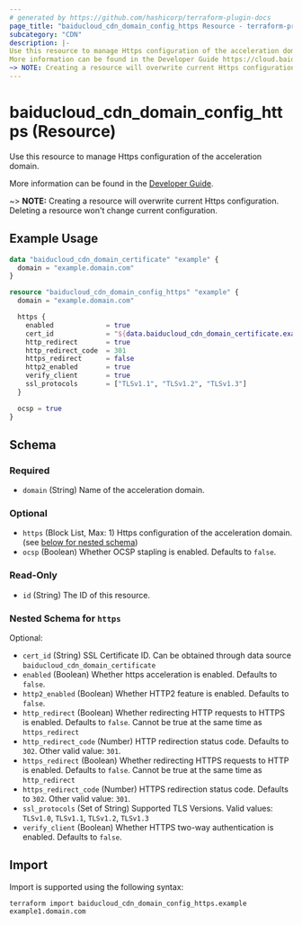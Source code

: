 ```yaml
---
# generated by https://github.com/hashicorp/terraform-plugin-docs
page_title: "baiducloud_cdn_domain_config_https Resource - terraform-provider-baiducloud"
subcategory: "CDN"
description: |-
Use this resource to manage Https configuration of the acceleration domain.
More information can be found in the Developer Guide https://cloud.baidu.com/doc/CDN/s/Sjwvyf6w8.
~> NOTE: Creating a resource will overwrite current Https configuration. Deleting a resource won't change current configuration.
---
```


# baiducloud_cdn_domain_config_https (Resource)

Use this resource to manage Https configuration of the acceleration domain.

More information can be found in the [Developer Guide](https://cloud.baidu.com/doc/CDN/s/Sjwvyf6w8).

~> **NOTE:** Creating a resource will overwrite current Https configuration. Deleting a resource won't change current configuration.

## Example Usage

```terraform
data "baiducloud_cdn_domain_certificate" "example" {
  domain = "example.domain.com"
}

resource "baiducloud_cdn_domain_config_https" "example" {
  domain = "example.domain.com"

  https {
    enabled             = true
    cert_id             = "${data.baiducloud_cdn_domain_certificate.example.certificate.0.cert_id}"
    http_redirect       = true
    http_redirect_code  = 301
    https_redirect      = false
    http2_enabled       = true
    verify_client       = true
    ssl_protocols       = ["TLSv1.1", "TLSv1.2", "TLSv1.3"]
  }

  ocsp = true
}
```

<!-- schema generated by tfplugindocs -->
## Schema

### Required

- `domain` (String) Name of the acceleration domain.

### Optional

- `https` (Block List, Max: 1) Https configuration of the acceleration domain. (see [below for nested schema](#nestedblock--https))
- `ocsp` (Boolean) Whether OCSP stapling is enabled. Defaults to `false`.

### Read-Only

- `id` (String) The ID of this resource.

<a id="nestedblock--https"></a>
### Nested Schema for `https`

Optional:

- `cert_id` (String) SSL Certificate ID. Can be obtained through data source `baiducloud_cdn_domain_certificate`
- `enabled` (Boolean) Whether https acceleration is enabled. Defaults to `false`.
- `http2_enabled` (Boolean) Whether HTTP2 feature is enabled. Defaults to `false`.
- `http_redirect` (Boolean) Whether redirecting HTTP requests to HTTPS is enabled. Defaults to `false`. Cannot be true at the same time as `https_redirect`
- `http_redirect_code` (Number) HTTP redirection status code. Defaults to `302`. Other valid value: `301`.
- `https_redirect` (Boolean) Whether redirecting HTTPS requests to HTTP is enabled. Defaults to `false`. Cannot be true at the same time as `http_redirect`
- `https_redirect_code` (Number) HTTPS redirection status code. Defaults to `302`. Other valid value: `301`.
- `ssl_protocols` (Set of String) Supported TLS Versions. Valid values: `TLSv1.0`, `TLSv1.1`, `TLSv1.2`, `TLSv1.3`
- `verify_client` (Boolean) Whether HTTPS two-way authentication is enabled. Defaults to `false`.

## Import

Import is supported using the following syntax:

```shell
terraform import baiducloud_cdn_domain_config_https.example example1.domain.com
```
